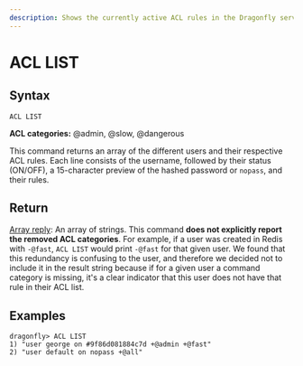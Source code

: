 ```yaml
---
description: Shows the currently active ACL rules in the Dragonfly server
---
```


# ACL LIST

## Syntax

    ACL LIST

**ACL categories:** @admin, @slow, @dangerous

This command returns an array of the different users and their respective ACL rules.
Each line consists of the username, followed by their status (ON/OFF), a 15-character preview of the hashed password or `nopass`, and their rules.

## Return

[Array reply](https://redis.io/docs/reference/protocol-spec/#arrays): An array of strings. This command **does not explicitly report the removed ACL categories**.
For example, if a user was created in Redis with `-@fast`, `ACL LIST` would print `-@fast` for that given user.
We found that this redundancy is confusing to the user, and therefore we decided not to include it in the result string
because if for a given user a command category is missing, it's a clear indicator that this user does not have that rule in their ACL list.

## Examples

```shell
dragonfly> ACL LIST
1) "user george on #9f86d081884c7d +@admin +@fast"
2) "user default on nopass +@all"
```
